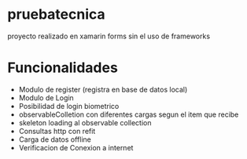 # pruebatecnica
proyecto realizado en xamarin forms sin el uso de frameworks

# Funcionalidades

- Modulo de register (registra en base de datos local)
- Modulo de Login
- Posibilidad de login biometrico
- observableColletion con diferentes cargas segun el item que recibe
- skeleton loading al observable collection
- Consultas http con refit
- Carga de datos offline
- Verificacion de Conexion a internet

